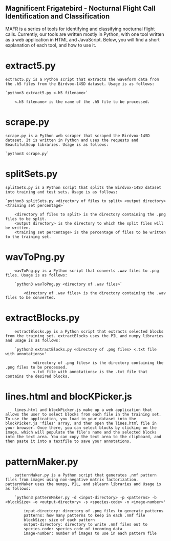 ## Magnificent Frigatebird - Nocturnal Flight Call Identification and Classification

MAFR is a series of tools for identifying and classifying nocturnal flight calls. Currently, our tools are written mostly in Python, with one tool written as a web application in HTML and JavaScript. Below, you will find a short explanation of each tool, and how to use it.

# extract5.py

    extract5.py is a Python script that extracts the waveform data from the .h5 files from the Birdvox-14SD dataset. Usage is as follows:

    `python3 extract5.py <.h5 filename>`

        <.h5 filename> is the name of the .h5 file to be processed.

# scrape.py

    scrape.py is a Python web scraper that scraped the Birdvox-14SD dataset. It is written in Python and uses the requests and BeautifulSoup libraries. Usage is as follows:

    `python3 scrape.py`

# splitSets.py

    splitSets.py is a Python script that splits the Birdvox-14SD dataset into training and test sets. Usage is as follows:

    `python3 splitSets.py <directory of files to split> <output directory> <training set percentage>`

        <directory of files to split> is the directory containing the .png files to be split.
        <output directory> is the directory to which the split files will be written.
        <training set percentage> is the percentage of files to be written to the training set.

# wavToPng.py
    
        wavToPng.py is a Python script that converts .wav files to .png files. Usage is as follows:
    
        `python3 wavToPng.py <directory of .wav files>`
    
            <directory of .wav files> is the directory containing the .wav files to be converted.

# extractBlocks.py

        extractBlocks.py is a Python script that extracts selected blocks from the training set. extractBlocks uses the PIL and numpy libraries and usage is as follows:

        `python3 extractBlocks.py <directory of .png files> <.txt file with annotations>'
            
                <directory of .png files> is the directory containing the .png files to be processed.
                <.txt file with annotations> is the .txt file that contains the desired blocks.

# lines.html and blocKPicker.js

        lines.html and blockPicker.js make up a web application that allows the user to select blocks from each file in the training set. To use the application, you load in your dataset into the blockPicker.js 'files' array, and then open the lines.html file in your browser. Once there, you can select blocks by clicking on the image, which will populate the file's name and the selected blocks into the text area. You can copy the text area to the clipboard, and then paste it into a textfile to save your annotations.

# patternMaker.py

        patternMaker.py is a Python script that generates .nmf pattern files from images using non-negative matrix factorization. patternMaker uses the numpy, PIL, and sklearn libraries and Usage is as follows:

        `python3 patternMaker.py -d <input-directory> -p <patterns> -b <blockSize> -o <output-directory> -s <species-code> -n <image-number>'

            input-directory: directory of .png files to generate patterns
            patterns: how many patterns to keep in each .nmf file
            blockSize: size of each pattern
            output-directory: directory to write .nmf files out to
            species-code: species code of imcoming data
            image-number: number of images to use in each pattern file

